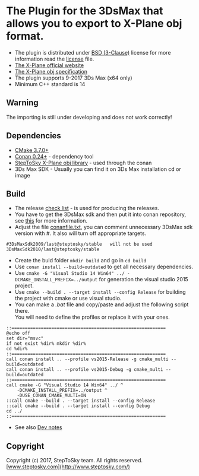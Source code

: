 # The Plugin for the 3DsMax that allows you to export to X-Plane obj format.
- The plugin is distributed under 
[BSD (3-Clause)](http://opensource.org/licenses/BSD-3-Clause) 
license for more information read the [license](license.txt) file.
- [The X-Plane official website](http://www.x-plane.com/)
- [The X-Plane obj specification](http://developer.x-plane.com/?article=obj8-file-format-specification)
- The plugin supports 9-2017 3Ds Max (x64 only)
- Minimum C++ standard is 14

## Warning 
The importing is still under developing and does not work correctly!

## Dependencies
- [CMake 3.7.0+](https://cmake.org/)
- [Conan 0.24+](https://www.conan.io) - dependency tool
- [StepToSky X-Plane obj library](https://github.com/steptosky/XplnObj) - used through the conan
- 3Ds Max SDK - Usually you can find it on 3Ds Max installation cd or image

## Build
- The release [check list](doc/release-checklist.md) - is used for producing the releases.
- You have to get the 3DsMax sdk and then put it into conan repository, 
see [this](https://bitbucket.org/steptosky/conan-recipe-3dsmax-sdk) for
more information.
- Adjust the file [conanfile.txt](conanfile.txt), you can comment 
unnecessary 3DsMax sdk version with *#*. 
It also will turn off appropriate targets.
```
#3DsMaxSdk2009/last@steptosky/stable   will not be used
3DsMaxSdk2010/last@steptosky/stable
```
- Create the buld folder ```mkdir build``` and go in ```cd build```
- Use ```conan install --build=outdated``` to get all necessary dependencies.
- Use ```cmake -G "Visual Studio 14 Win64" ../ -DCMAKE_INSTALL_PREFIX=../output```
for generation the visual studio 2015 project.
- Use ```cmake --build . --target install --config Release``` 
for building the project with cmake or use visual studio.
- You can make a *.bat* file and copy/paste and adjust the following script there.  
You will need to define the profiles or replace it with your ones.
  
```
::==========================================================
@echo off
set dir="msvc"
if not exist %dir% mkdir %dir%
cd %dir%
::==========================================================
call conan install .. --profile vs2015-Release -g cmake_multi --build=outdated
call conan install .. --profile vs2015-Debug -g cmake_multi --build=outdated
::==========================================================
call cmake -G "Visual Studio 14 Win64" ../ ^
	-DCMAKE_INSTALL_PREFIX=../output ^
	-DUSE_CONAN_CMAKE_MULTI=ON 
::call cmake --build . --target install --config Release
::call cmake --build . --target install --config Debug
cd ../
::==========================================================
```
- See also [Dev notes](doc/dev-notes.md)

## Copyright
Copyright (c) 2017, StepToSky team. All rights reserved.  
[www.steptosky.com](http://www.steptosky.com/)